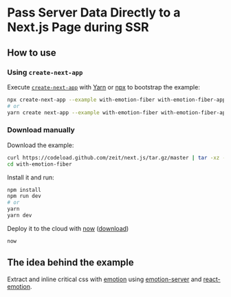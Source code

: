 # Pass Server Data Directly to a Next.js Page during SSR

## How to use

### Using `create-next-app`

Execute [`create-next-app`](https://github.com/segmentio/create-next-app) with [Yarn](https://yarnpkg.com/lang/en/docs/cli/create/) or [npx](https://github.com/zkat/npx#readme) to bootstrap the example:

```bash
npx create-next-app --example with-emotion-fiber with-emotion-fiber-app
# or
yarn create next-app --example with-emotion-fiber with-emotion-fiber-app
```

### Download manually

Download the example:

```bash
curl https://codeload.github.com/zeit/next.js/tar.gz/master | tar -xz --strip=2 next.js-master/examples/with-emotion-fiber
cd with-emotion-fiber
```

Install it and run:

```bash
npm install
npm run dev
# or
yarn
yarn dev
```

Deploy it to the cloud with [now](https://zeit.co/now) ([download](https://zeit.co/download))

```bash
now
```

## The idea behind the example

Extract and inline critical css with [emotion](https://github.com/emotion-js/emotion) using [emotion-server](https://github.com/emotion-js/emotion/tree/master/packages/emotion-server) and [react-emotion](https://github.com/emotion-js/emotion/tree/master/packages/react-emotion).
